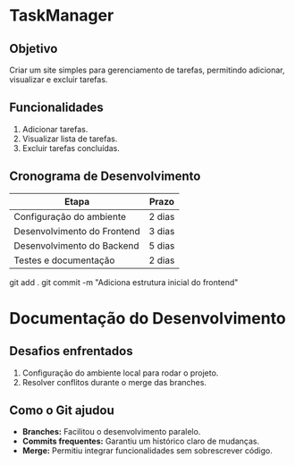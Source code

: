 # TaskManager
## Objetivo
Criar um site simples para gerenciamento de tarefas, permitindo adicionar, visualizar e excluir tarefas.

## Funcionalidades
1. Adicionar tarefas.
2. Visualizar lista de tarefas.
3. Excluir tarefas concluídas.

## Cronograma de Desenvolvimento
| Etapa                   | Prazo      |
|-------------------------|------------|
| Configuração do ambiente| 2 dias     |
| Desenvolvimento do Frontend | 3 dias |
| Desenvolvimento do Backend | 5 dias |
| Testes e documentação   | 2 dias     |
git add .
git commit -m "Adiciona estrutura inicial do frontend"
# Documentação do Desenvolvimento

## Desafios enfrentados
1. Configuração do ambiente local para rodar o projeto.
2. Resolver conflitos durante o merge das branches.

## Como o Git ajudou
- **Branches:** Facilitou o desenvolvimento paralelo.
- **Commits frequentes:** Garantiu um histórico claro de mudanças.
- **Merge:** Permitiu integrar funcionalidades sem sobrescrever código.

